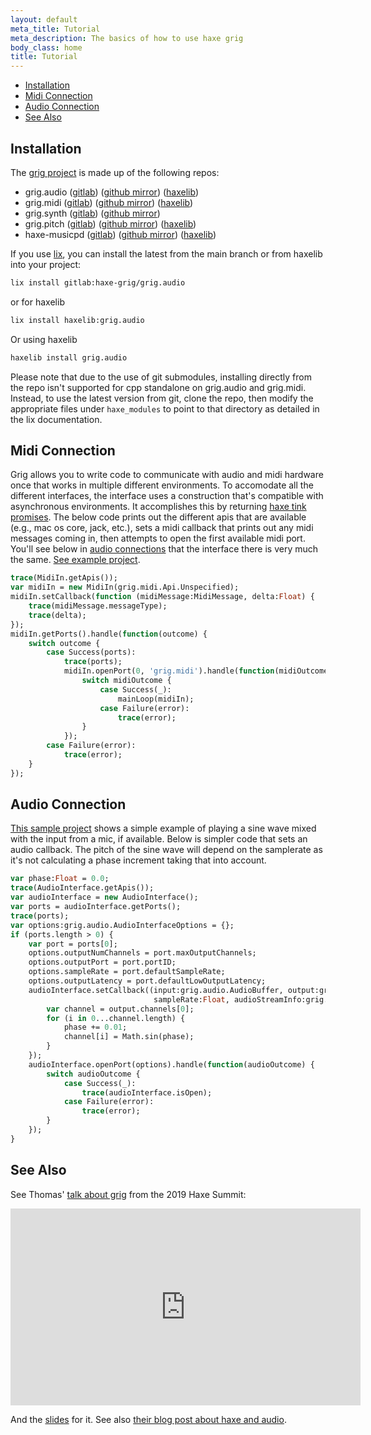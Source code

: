 ```yaml
---
layout: default
meta_title: Tutorial
meta_description: The basics of how to use haxe grig
body_class: home
title: Tutorial
---
```


- [Installation](#installation)
- [Midi Connection](#midi-connection)
- [Audio Connection](#audio-connection)
- [See Also](#see-also)

<a name="installation" ></a>

## Installation

The [grig project](https://gitlab.com/haxe-grig) is made up of the following repos:

- grig.audio ([gitlab](https://gitlab.com/haxe-grig/grig.audio)) ([github mirror](https://github.com/osakared/grig.audio)) ([haxelib](https://lib.haxe.org/p/grig.audio/))
- grig.midi ([gitlab](https://gitlab.com/haxe-grig/grig.midi)) ([github mirror](https://github.com/osakared/grig.midi)) ([haxelib](https://lib.haxe.org/p/grig.midi/))
- grig.synth ([gitlab](https://gitlab.com/haxe-grig/grig.synth)) ([github mirror](https://github.com/osakared/grig.synth))
- grig.pitch ([gitlab](https://gitlab.com/haxe-grig/grig.pitch)) ([github mirror](https://github.com/osakared/grig.pitch)) ([haxelib](https://lib.haxe.org/p/grig.pitch/))
- haxe-musicpd ([gitlab](https://gitlab.com/haxe-grig/haxe-musicpd)) ([github mirror](https://github.com/osakared/haxe-musicpd)) ([haxelib](https://lib.haxe.org/p/musicpd/))

If you use [lix](https://github.com/lix-pm/lix.client), you can install the latest from the main branch or from haxelib into your project:

```bash
lix install gitlab:haxe-grig/grig.audio
```

or for haxelib

```bash
lix install haxelib:grig.audio
```

Or using haxelib

```bash
haxelib install grig.audio
```

Please note that due to the use of git submodules, installing directly
from the repo isn't supported for cpp standalone on grig.audio and grig.midi.
Instead, to use the latest version from git, clone the repo, then modify the appropriate files under `haxe_modules` to point to
that directory as detailed in the lix documentation.

<a name="midi-connection" ></a>

## Midi Connection

Grig allows you to write code to communicate with audio and midi hardware once that works in multiple different environments. To accomodate all the different interfaces, the interface uses a construction that's compatible with asynchronous environments. It accomplishes this by returning [haxe tink promises](https://haxetink.github.io/tink_core/#/types/promise). The below code prints out the different apis that are available (e.g., mac os core, jack, etc.), sets a midi callback that prints out any midi messages coming in, then attempts to open the first available midi port. You'll see below in [audio connections](#audio-connection) that the interface there is very much the same. [See example project](https://gitlab.com/haxe-grig/grig.midi/-/tree/master/examples/MidiReader).

```haxe
trace(MidiIn.getApis());
var midiIn = new MidiIn(grig.midi.Api.Unspecified);
midiIn.setCallback(function (midiMessage:MidiMessage, delta:Float) {
    trace(midiMessage.messageType);
    trace(delta);
});
midiIn.getPorts().handle(function(outcome) {
    switch outcome {
        case Success(ports):
            trace(ports);
            midiIn.openPort(0, 'grig.midi').handle(function(midiOutcome) {
                switch midiOutcome {
                    case Success(_):
                        mainLoop(midiIn);
                    case Failure(error):
                        trace(error);
                }
            });
        case Failure(error):
            trace(error);
    }
});
```

<p>

<a name="audio-connection"></a>

## Audio Connection

[This sample project](https://gitlab.com/haxe-grig/grig.audio/-/tree/main/examples/Sine) shows a simple example of playing a sine wave mixed with the input from a mic, if available. Below is simpler code that sets an audio callback. The pitch of the sine wave will depend on the samplerate as it's not calculating a phase increment taking that into account.

```haxe
var phase:Float = 0.0;
trace(AudioInterface.getApis());
var audioInterface = new AudioInterface();
var ports = audioInterface.getPorts();
trace(ports);
var options:grig.audio.AudioInterfaceOptions = {};
if (ports.length > 0) {
    var port = ports[0];
    options.outputNumChannels = port.maxOutputChannels;
    options.outputPort = port.portID;
    options.sampleRate = port.defaultSampleRate;
    options.outputLatency = port.defaultLowOutputLatency;
    audioInterface.setCallback((input:grig.audio.AudioBuffer, output:grig.audio.AudioBuffer,
                                sampleRate:Float, audioStreamInfo:grig.audio.AudioStreamInfo) -> {
        var channel = output.channels[0];
        for (i in 0...channel.length) {
            phase += 0.01;
            channel[i] = Math.sin(phase);
        }
    });
    audioInterface.openPort(options).handle(function(audioOutcome) {
        switch audioOutcome {
            case Success(_):
                trace(audioInterface.isOpen);
            case Failure(error):
                trace(error);
        }
    });
}
```

<a name="see-also"></a>
## See Also

See Thomas' [talk about grig](https://www.youtube.com/watch?v=IQs2a2KHlpk) from the 2019 Haxe Summit:

<iframe width="560" height="315" src="https://www.youtube.com/embed/IQs2a2KHlpk" frameborder="0" allow="accelerometer; autoplay; encrypted-media; gyroscope; picture-in-picture" allowfullscreen></iframe>

And the [slides](https://webbmaster.com/assets/grig_presentation.pdf) for it. See also [their blog post about haxe and audio](https://webbmaster.com/2019/05/advantages-disadvantages-haxe-audio).